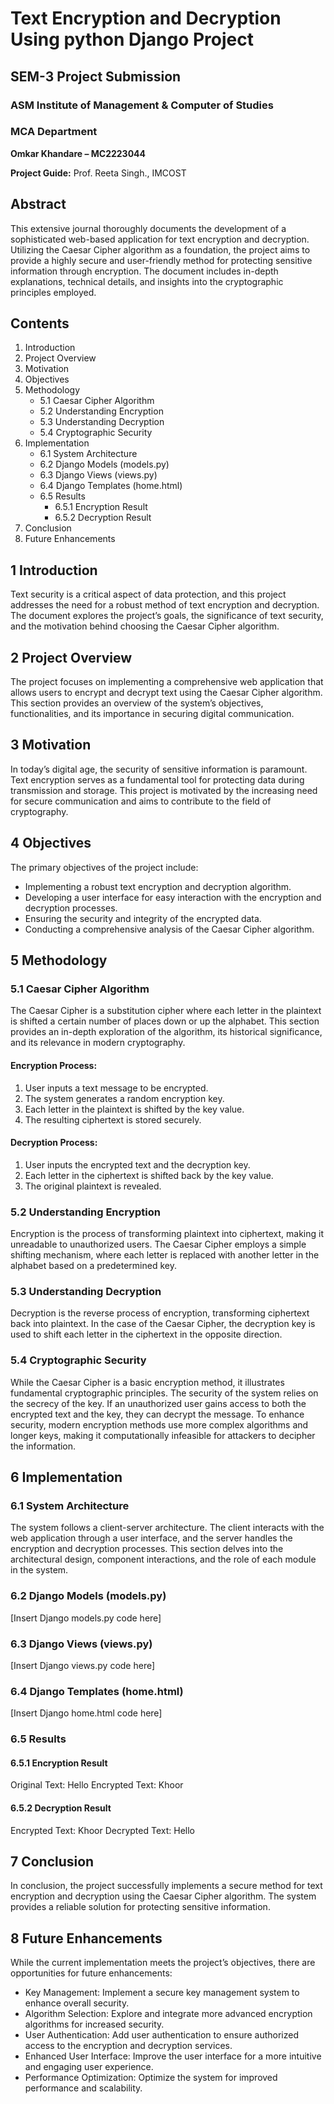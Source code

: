 # Text Encryption and Decryption Using python Django Project 

## SEM-3 Project Submission
### ASM Institute of Management & Computer of Studies
### MCA Department

**Omkar Khandare – MC2223044**

**Project Guide:**
Prof. Reeta Singh., IMCOST

## Abstract
This extensive journal thoroughly documents the development of a sophisticated web-based application for text encryption and decryption. Utilizing the Caesar Cipher algorithm as a foundation, the project aims to provide a highly secure and user-friendly method for protecting sensitive information through encryption. The document includes in-depth explanations, technical details, and insights into the cryptographic principles employed.

## Contents
1. Introduction
2. Project Overview
3. Motivation
4. Objectives
5. Methodology
   - 5.1 Caesar Cipher Algorithm
   - 5.2 Understanding Encryption
   - 5.3 Understanding Decryption
   - 5.4 Cryptographic Security
6. Implementation
   - 6.1 System Architecture
   - 6.2 Django Models (models.py)
   - 6.3 Django Views (views.py)
   - 6.4 Django Templates (home.html)
   - 6.5 Results
      - 6.5.1 Encryption Result
      - 6.5.2 Decryption Result
7. Conclusion
8. Future Enhancements

## 1 Introduction
Text security is a critical aspect of data protection, and this project addresses the need for a robust method of text encryption and decryption. The document explores the project’s goals, the significance of text security, and the motivation behind choosing the Caesar Cipher algorithm.

## 2 Project Overview
The project focuses on implementing a comprehensive web application that allows users to encrypt and decrypt text using the Caesar Cipher algorithm. This section provides an overview of the system’s objectives, functionalities, and its importance in securing digital communication.

## 3 Motivation
In today’s digital age, the security of sensitive information is paramount. Text encryption serves as a fundamental tool for protecting data during transmission and storage. This project is motivated by the increasing need for secure communication and aims to contribute to the field of cryptography.

## 4 Objectives
The primary objectives of the project include:
- Implementing a robust text encryption and decryption algorithm.
- Developing a user interface for easy interaction with the encryption and decryption processes.
- Ensuring the security and integrity of the encrypted data.
- Conducting a comprehensive analysis of the Caesar Cipher algorithm.

## 5 Methodology
### 5.1 Caesar Cipher Algorithm
The Caesar Cipher is a substitution cipher where each letter in the plaintext is shifted a certain number of places down or up the alphabet. This section provides an in-depth exploration of the algorithm, its historical significance, and its relevance in modern cryptography.

#### Encryption Process:
1. User inputs a text message to be encrypted.
2. The system generates a random encryption key.
3. Each letter in the plaintext is shifted by the key value.
4. The resulting ciphertext is stored securely.

#### Decryption Process:
1. User inputs the encrypted text and the decryption key.
2. Each letter in the ciphertext is shifted back by the key value.
3. The original plaintext is revealed.

### 5.2 Understanding Encryption
Encryption is the process of transforming plaintext into ciphertext, making it unreadable to unauthorized users. The Caesar Cipher employs a simple shifting mechanism, where each letter is replaced with another letter in the alphabet based on a predetermined key.

### 5.3 Understanding Decryption
Decryption is the reverse process of encryption, transforming ciphertext back into plaintext. In the case of the Caesar Cipher, the decryption key is used to shift each letter in the ciphertext in the opposite direction.

### 5.4 Cryptographic Security
While the Caesar Cipher is a basic encryption method, it illustrates fundamental cryptographic principles. The security of the system relies on the secrecy of the key. If an unauthorized user gains access to both the encrypted text and the key, they can decrypt the message. To enhance security, modern encryption methods use more complex algorithms and longer keys, making it computationally infeasible for attackers to decipher the information.

## 6 Implementation
### 6.1 System Architecture
The system follows a client-server architecture. The client interacts with the web application through a user interface, and the server handles the encryption and decryption processes. This section delves into the architectural design, component interactions, and the role of each module in the system.

### 6.2 Django Models (models.py)
[Insert Django models.py code here]

### 6.3 Django Views (views.py)
[Insert Django views.py code here]

### 6.4 Django Templates (home.html)
[Insert Django home.html code here]

### 6.5 Results
#### 6.5.1 Encryption Result
Original Text: Hello
Encrypted Text: Khoor

#### 6.5.2 Decryption Result
Encrypted Text: Khoor
Decrypted Text: Hello

## 7 Conclusion
In conclusion, the project successfully implements a secure method for text encryption and decryption using the Caesar Cipher algorithm. The system provides a reliable solution for protecting sensitive information.

## 8 Future Enhancements
While the current implementation meets the project’s objectives, there are opportunities for future enhancements:
- Key Management: Implement a secure key management system to enhance overall security.
- Algorithm Selection: Explore and integrate more advanced encryption algorithms for increased security.
- User Authentication: Add user authentication to ensure authorized access to the encryption and decryption services.
- Enhanced User Interface: Improve the user interface for a more intuitive and engaging user experience.
- Performance Optimization: Optimize the system for improved performance and scalability.
